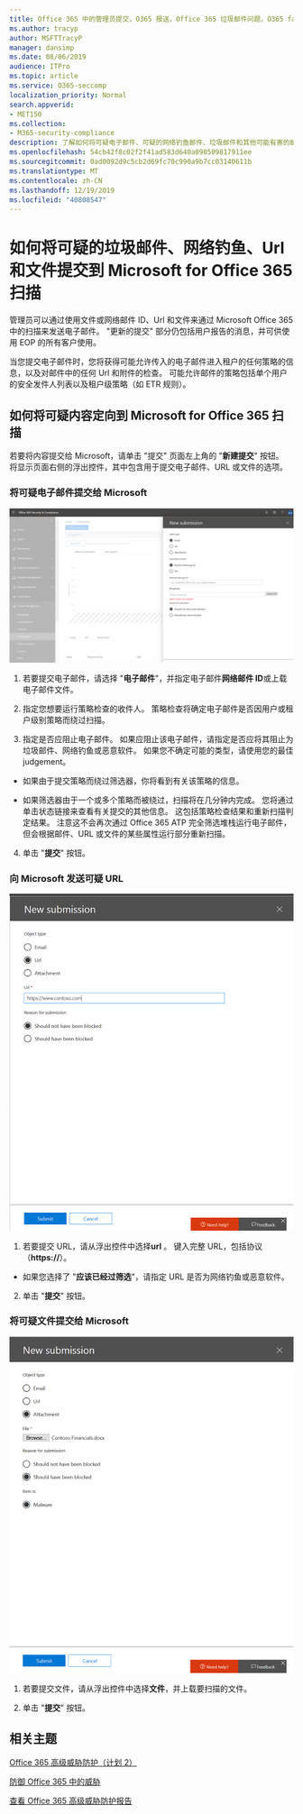 ```yaml
---
title: Office 365 中的管理员提交，O365 报送，Office 365 垃圾邮件问题，O365 false 负数，提交在 office 365 中的网络钓鱼，提交电子邮件以便进行扫描，在 Office 365 中提交可疑电子邮件，扫描邮件，让 Microsoft 扫描网络钓鱼，使用 microsoft 扫描进行垃圾邮件，提交电子邮件、提交电子邮件、dodgy 电子邮件、不正确的主角邮件、可疑、不受信任的邮件、向 microsoft 报告网络钓鱼电子邮件、将网络邮件报告给 microsoft、向 microsoft 报告欺诈电子邮件、将电子邮件报告给 microsoft、将电子邮件报告给 microsoft、垃圾邮件收件箱 office 365 中的电子邮件，病毒在电子邮件 office 365 中
ms.author: tracyp
author: MSFTTracyP
manager: dansimp
ms.date: 08/06/2019
audience: ITPro
ms.topic: article
ms.service: O365-seccomp
localization_priority: Normal
search.appverid:
- MET150
ms.collection:
- M365-security-compliance
description: 了解如何将可疑电子邮件、可疑的网络钓鱼邮件、垃圾邮件和其他可能有害的邮件、Url 和文件从 Office 365 租户提交到 Microsoft 进行扫描。
ms.openlocfilehash: 54cb42f8c02f2f41ad583d640a090509817911ee
ms.sourcegitcommit: 0ad0092d9c5cb2d69fc70c990a9b7cc03140611b
ms.translationtype: MT
ms.contentlocale: zh-CN
ms.lasthandoff: 12/19/2019
ms.locfileid: "40808547"
---
```

# <a name="how-to-submit-suspected-spam-phish-urls-and-files-to-microsoft-for-office-365-scanning"></a>如何将可疑的垃圾邮件、网络钓鱼、Url 和文件提交到 Microsoft for Office 365 扫描

管理员可以通过使用文件或网络邮件 ID、Url 和文件来通过 Microsoft Office 365 中的扫描来发送电子邮件。 "更新的提交" 部分仍包括用户报告的消息，并可供使用 EOP 的所有客户使用。

当您提交电子邮件时，您将获得可能允许传入的电子邮件进入租户的任何策略的信息，以及对邮件中的任何 Url 和附件的检查。 可能允许邮件的策略包括单个用户的安全发件人列表以及租户级策略（如 ETR 规则）。 

## <a name="how-to-direct-suspicious-content-to-microsoft-for-office-365-scanning"></a>如何将可疑内容定向到 Microsoft for Office 365 扫描

若要将内容提交给 Microsoft，请单击 "提交" 页面左上角的 "**新建提交**" 按钮。 将显示页面右侧的浮出控件，其中包含用于提交电子邮件、URL 或文件的选项。 

### <a name="submit-a-questionable-email-to-microsoft"></a>将可疑电子邮件提交给 Microsoft
![电子邮件提交示例](../media/submission-flyout-email.PNG)
1. 若要提交电子邮件，请选择 "**电子邮件**"，并指定电子邮件**网络邮件 ID**或上载电子邮件文件。 

2. 指定您想要运行策略检查的收件人。 策略检查将确定电子邮件是否因用户或租户级别策略而绕过扫描。 

3. 指定是否应阻止电子邮件。 如果应阻止该电子邮件，请指定是否应将其阻止为垃圾邮件、网络钓鱼或恶意软件。 如果您不确定可能的类型，请使用您的最佳 judgement。  

* 如果由于提交策略而绕过筛选器，你将看到有关该策略的信息。

* 如果筛选器由于一个或多个策略而被绕过，扫描将在几分钟内完成。 您将通过单击状态链接来查看有关提交的其他信息。 这包括策略检查结果和重新扫描判定结果。 注意这不会再次通过 Office 365 ATP 完全筛选堆栈运行电子邮件，但会根据邮件、URL 或文件的某些属性运行部分重新扫描。 

4. 单击 "**提交**" 按钮。

### <a name="send-a-suspect-url-to-microsoft"></a>向 Microsoft 发送可疑 URL
![电子邮件提交示例](../media/submission-url-flyout.png)
1. 若要提交 URL，请从浮出控件中选择**url** 。 键入完整 URL，包括协议（**https://**）。 

* 如果您选择了 "**应该已经过筛选**"，请指定 URL 是否为网络钓鱼或恶意软件。

2. 单击 "**提交**" 按钮。 


### <a name="submit-a-suspected-file-to-microsoft"></a>将可疑文件提交给 Microsoft
![电子邮件提交示例](../media/submission-file-flyout.PNG)
1. 若要提交文件，请从浮出控件中选择**文件**，并上载要扫描的文件。 

2. 单击 "**提交**" 按钮。


## <a name="related-topics"></a>相关主题

[Office 365 高级威胁防护（计划 2）](office-365-ti.md)
  
[防御 Office 365 中的威胁](protect-against-threats.md)
  
[查看 Office 365 高级威胁防护报告](view-reports-for-atp.md)
  

